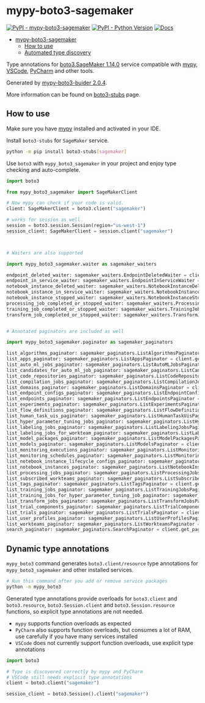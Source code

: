 # mypy-boto3-sagemaker

[![PyPI - mypy-boto3-sagemaker](https://img.shields.io/pypi/v/mypy-boto3-sagemaker.svg?color=blue)](https://pypi.org/project/mypy-boto3-sagemaker)
[![PyPI - Python Version](https://img.shields.io/pypi/pyversions/mypy-boto3-sagemaker.svg?color=blue)](https://pypi.org/project/mypy-boto3-sagemaker)
[![Docs](https://img.shields.io/readthedocs/mypy-boto3-builder.svg?color=blue)](https://mypy-boto3-builder.readthedocs.io/)

- [mypy-boto3-sagemaker](#mypy-boto3-sagemaker)
  - [How to use](#how-to-use)
  - [Automated type discovery](#automated-type-discovery)

Type annotations for
[boto3.SageMaker 1.14.0](https://boto3.amazonaws.com/v1/documentation/api/1.14.0/reference/services/sagemaker.html#SageMaker) service
compatible with [mypy](https://github.com/python/mypy), [VSCode](https://code.visualstudio.com/),
[PyCharm](https://www.jetbrains.com/pycharm/) and other tools.

Generated by [mypy-boto3-buider 2.0.4](https://github.com/vemel/mypy_boto3_builder).

More information can be found on [boto3-stubs](https://pypi.org/project/boto3-stubs/) page.

## How to use

Make sure you have [mypy](https://github.com/python/mypy) installed and activated in your IDE.

Install `boto3-stubs` for `SageMaker` service.

```bash
python -m pip install boto3-stubs[sagemaker]
```

Use `boto3` with `mypy_boto3_sagemaker` in your project and enjoy type checking and auto-complete.

```python
import boto3

from mypy_boto3_sagemaker import SageMakerClient

# Now mypy can check if your code is valid.
client: SageMakerClient = boto3.client("sagemaker")

# works for session as well
session = boto3.session.Session(region="us-west-1")
session_client: SageMakerClient = session.client("sagemaker")



# Waiters are also supported

import mypy_boto3_sagemaker.waiter as sagemaker_waiters

endpoint_deleted_waiter: sagemaker_waiters.EndpointDeletedWaiter = client.get_waiter("endpoint_deleted")
endpoint_in_service_waiter: sagemaker_waiters.EndpointInServiceWaiter = client.get_waiter("endpoint_in_service")
notebook_instance_deleted_waiter: sagemaker_waiters.NotebookInstanceDeletedWaiter = client.get_waiter("notebook_instance_deleted")
notebook_instance_in_service_waiter: sagemaker_waiters.NotebookInstanceInServiceWaiter = client.get_waiter("notebook_instance_in_service")
notebook_instance_stopped_waiter: sagemaker_waiters.NotebookInstanceStoppedWaiter = client.get_waiter("notebook_instance_stopped")
processing_job_completed_or_stopped_waiter: sagemaker_waiters.ProcessingJobCompletedOrStoppedWaiter = client.get_waiter("processing_job_completed_or_stopped")
training_job_completed_or_stopped_waiter: sagemaker_waiters.TrainingJobCompletedOrStoppedWaiter = client.get_waiter("training_job_completed_or_stopped")
transform_job_completed_or_stopped_waiter: sagemaker_waiters.TransformJobCompletedOrStoppedWaiter = client.get_waiter("transform_job_completed_or_stopped")


# Annotated paginators are included as well

import mypy_boto3_sagemaker.paginator as sagemaker_paginators

list_algorithms_paginator: sagemaker_paginators.ListAlgorithmsPaginator = client.get_paginator("list_algorithms")
list_apps_paginator: sagemaker_paginators.ListAppsPaginator = client.get_paginator("list_apps")
list_auto_ml_jobs_paginator: sagemaker_paginators.ListAutoMLJobsPaginator = client.get_paginator("list_auto_ml_jobs")
list_candidates_for_auto_ml_job_paginator: sagemaker_paginators.ListCandidatesForAutoMLJobPaginator = client.get_paginator("list_candidates_for_auto_ml_job")
list_code_repositories_paginator: sagemaker_paginators.ListCodeRepositoriesPaginator = client.get_paginator("list_code_repositories")
list_compilation_jobs_paginator: sagemaker_paginators.ListCompilationJobsPaginator = client.get_paginator("list_compilation_jobs")
list_domains_paginator: sagemaker_paginators.ListDomainsPaginator = client.get_paginator("list_domains")
list_endpoint_configs_paginator: sagemaker_paginators.ListEndpointConfigsPaginator = client.get_paginator("list_endpoint_configs")
list_endpoints_paginator: sagemaker_paginators.ListEndpointsPaginator = client.get_paginator("list_endpoints")
list_experiments_paginator: sagemaker_paginators.ListExperimentsPaginator = client.get_paginator("list_experiments")
list_flow_definitions_paginator: sagemaker_paginators.ListFlowDefinitionsPaginator = client.get_paginator("list_flow_definitions")
list_human_task_uis_paginator: sagemaker_paginators.ListHumanTaskUisPaginator = client.get_paginator("list_human_task_uis")
list_hyper_parameter_tuning_jobs_paginator: sagemaker_paginators.ListHyperParameterTuningJobsPaginator = client.get_paginator("list_hyper_parameter_tuning_jobs")
list_labeling_jobs_paginator: sagemaker_paginators.ListLabelingJobsPaginator = client.get_paginator("list_labeling_jobs")
list_labeling_jobs_for_workteam_paginator: sagemaker_paginators.ListLabelingJobsForWorkteamPaginator = client.get_paginator("list_labeling_jobs_for_workteam")
list_model_packages_paginator: sagemaker_paginators.ListModelPackagesPaginator = client.get_paginator("list_model_packages")
list_models_paginator: sagemaker_paginators.ListModelsPaginator = client.get_paginator("list_models")
list_monitoring_executions_paginator: sagemaker_paginators.ListMonitoringExecutionsPaginator = client.get_paginator("list_monitoring_executions")
list_monitoring_schedules_paginator: sagemaker_paginators.ListMonitoringSchedulesPaginator = client.get_paginator("list_monitoring_schedules")
list_notebook_instance_lifecycle_configs_paginator: sagemaker_paginators.ListNotebookInstanceLifecycleConfigsPaginator = client.get_paginator("list_notebook_instance_lifecycle_configs")
list_notebook_instances_paginator: sagemaker_paginators.ListNotebookInstancesPaginator = client.get_paginator("list_notebook_instances")
list_processing_jobs_paginator: sagemaker_paginators.ListProcessingJobsPaginator = client.get_paginator("list_processing_jobs")
list_subscribed_workteams_paginator: sagemaker_paginators.ListSubscribedWorkteamsPaginator = client.get_paginator("list_subscribed_workteams")
list_tags_paginator: sagemaker_paginators.ListTagsPaginator = client.get_paginator("list_tags")
list_training_jobs_paginator: sagemaker_paginators.ListTrainingJobsPaginator = client.get_paginator("list_training_jobs")
list_training_jobs_for_hyper_parameter_tuning_job_paginator: sagemaker_paginators.ListTrainingJobsForHyperParameterTuningJobPaginator = client.get_paginator("list_training_jobs_for_hyper_parameter_tuning_job")
list_transform_jobs_paginator: sagemaker_paginators.ListTransformJobsPaginator = client.get_paginator("list_transform_jobs")
list_trial_components_paginator: sagemaker_paginators.ListTrialComponentsPaginator = client.get_paginator("list_trial_components")
list_trials_paginator: sagemaker_paginators.ListTrialsPaginator = client.get_paginator("list_trials")
list_user_profiles_paginator: sagemaker_paginators.ListUserProfilesPaginator = client.get_paginator("list_user_profiles")
list_workteams_paginator: sagemaker_paginators.ListWorkteamsPaginator = client.get_paginator("list_workteams")
search_paginator: sagemaker_paginators.SearchPaginator = client.get_paginator("search")
```

## Dynamic type annotations

`mypy_boto3` command generates `boto3.client/resource` type annotations for
`mypy_boto3_sagemaker` and other installed services.

```bash
# Run this command after you add or remove service packages
python -m mypy_boto3
```

Generated type annotations provide overloads for `boto3.client` and `boto3.resource`,
`boto3.Session.client` and `boto3.Session.resource` functions,
so explicit type annotations are not needed.

- `mypy` supports function overloads as expected
- `PyCharm` also supports function overloads, but consumes a lot of RAM, use carefully if you have many services installed
- `VSCode` does not currently support function overloads, use explicit type annotations

```python
import boto3

# Type is discovered correctly by mypy and PyCharm
# VSCode still needs explicit type annotations
client = boto3.client("sagemaker")

session_client = boto3.Session().client("sagemaker")
```